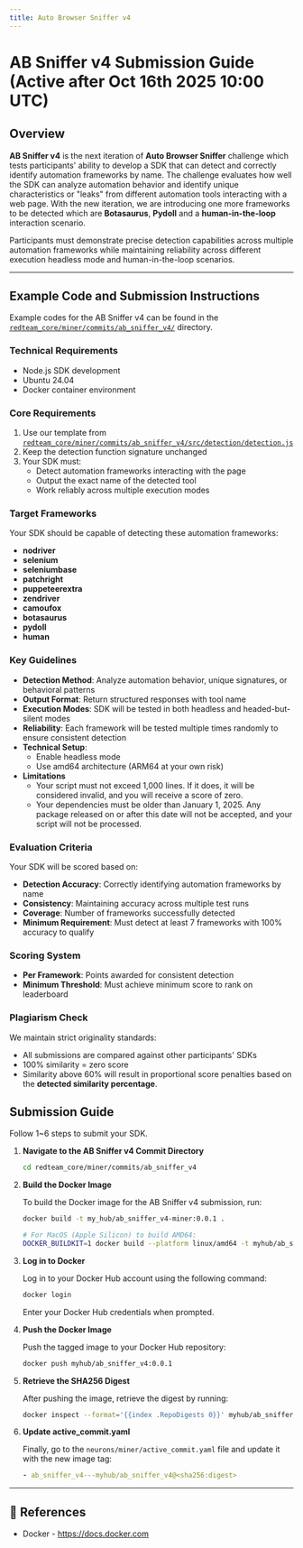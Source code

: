 ```yaml
---
title: Auto Browser Sniffer v4
---
```

# AB Sniffer v4 Submission Guide (Active after Oct 16th 2025 10:00 UTC)

## Overview

**AB Sniffer v4** is the next iteration of **Auto Browser Sniffer** challenge which tests participants' ability to develop a SDK that can detect and correctly identify automation frameworks by name. The challenge evaluates how well the SDK can analyze automation behavior and identify unique characteristics or "leaks" from different automation tools interacting with a web page. With the new iteration, we are introducing one more frameworks to be detected which are **Botasaurus**, **Pydoll** and a **human-in-the-loop** interaction scenario.

Participants must demonstrate precise detection capabilities across multiple automation frameworks while maintaining reliability across different execution headless mode and human-in-the-loop scenarios.

---

## Example Code and Submission Instructions

Example codes for the AB Sniffer v4 can be found in the [`redteam_core/miner/commits/ab_sniffer_v4/`](https://github.com/RedTeamSubnet/RedTeam/blob/main/redteam_core/miner/commits/ab_sniffer_v4/) directory.

### Technical Requirements

- Node.js SDK development
- Ubuntu 24.04
- Docker container environment

### Core Requirements

1. Use our template from [`redteam_core/miner/commits/ab_sniffer_v4/src/detection/detection.js`](https://github.com/RedTeamSubnet/RedTeam/blob/main/redteam_core/miner/commits/ab_sniffer_v4/src/detection/detection.js)
2. Keep the detection function signature unchanged
3. Your SDK must:
   - Detect automation frameworks interacting with the page
   - Output the exact name of the detected tool
   - Work reliably across multiple execution modes

### Target Frameworks

Your SDK should be capable of detecting these automation frameworks:

- **nodriver**
- **selenium**  
- **seleniumbase**
- **patchright**
- **puppeteerextra**
- **zendriver**
- **camoufox**
- **botasaurus**
- **pydoll**
- **human**

### Key Guidelines

- **Detection Method**: Analyze automation behavior, unique signatures, or behavioral patterns
- **Output Format**: Return structured responses with tool name
- **Execution Modes**: SDK will be tested in both headless and headed-but-silent modes
- **Reliability**: Each framework will be tested multiple times randomly to ensure consistent detection
- **Technical Setup**:
    - Enable headless mode
    - Use amd64 architecture (ARM64 at your own risk)
- **Limitations**
    - Your script must not exceed 1,000 lines. If it does, it will be considered invalid, and you will receive a score of zero.
    - Your dependencies must be older than January 1, 2025. Any package released on or after this date will not be accepted, and your script will not be processed.

### Evaluation Criteria

Your SDK will be scored based on:

- **Detection Accuracy**: Correctly identifying automation frameworks by name
- **Consistency**: Maintaining accuracy across multiple test runs
- **Coverage**: Number of frameworks successfully detected
- **Minimum Requirement**: Must detect at least 7 frameworks with 100% accuracy to qualify

### Scoring System

- **Per Framework**: Points awarded for consistent detection
- **Minimum Threshold**: Must achieve minimum score to rank on leaderboard

### Plagiarism Check

We maintain strict originality standards:

- All submissions are compared against other participants' SDKs
- 100% similarity = zero score
- Similarity above 60% will result in proportional score penalties based on the **detected similarity percentage**.

## Submission Guide

Follow 1~6 steps to submit your SDK.

1. **Navigate to the AB Sniffer v4 Commit Directory**

    ```bash
    cd redteam_core/miner/commits/ab_sniffer_v4
    ```

2. **Build the Docker Image**

    To build the Docker image for the AB Sniffer v4 submission, run:

    ```bash
    docker build -t my_hub/ab_sniffer_v4-miner:0.0.1 .

    # For MacOS (Apple Silicon) to build AMD64:
    DOCKER_BUILDKIT=1 docker build --platform linux/amd64 -t myhub/ab_sniffer_v4-miner:0.0.1 .
    ```

3. **Log in to Docker**

    Log in to your Docker Hub account using the following command:

    ```bash
    docker login
    ```

    Enter your Docker Hub credentials when prompted.

4. **Push the Docker Image**

    Push the tagged image to your Docker Hub repository:

    ```bash
    docker push myhub/ab_sniffer_v4:0.0.1
    ```

5. **Retrieve the SHA256 Digest**

    After pushing the image, retrieve the digest by running:

    ```bash
    docker inspect --format='{{index .RepoDigests 0}}' myhub/ab_sniffer_v4:0.0.1
    ```

6. **Update active_commit.yaml**

    Finally, go to the `neurons/miner/active_commit.yaml` file and update it with the new image tag:

    ```yaml
    - ab_sniffer_v4---myhub/ab_sniffer_v4@<sha256:digest>
    ```

---

## 📑 References

- Docker - <https://docs.docker.com>
